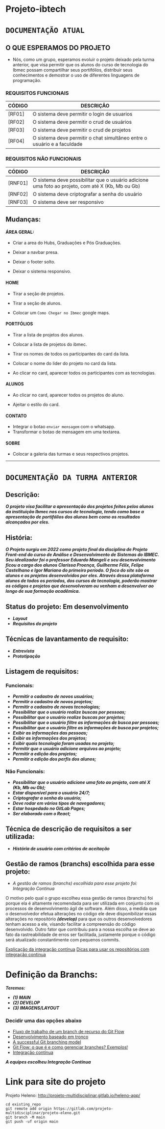 # Projeto-ibtech

# `DOCUMENTAÇÃO ATUAL`

## O QUE ESPERAMOS DO PROJETO

- Nós, como um grupo, esperamos evoluir o projeto deixado pela turma anterior, que visa permitir que os alunos do curso de tecnologia do Ibmec possam compartilhar seus portifólios, distribuir seus conhecimentos e demostrar o uso de diferentes linguagens de programação.

### REQUISITOS FUNCIONAIS

| CÓDIGO      | DESCRIÇÃO |
| ----------- | ----------- |
| [RF01]     | O sistema deve permitir o login de usuarios     |
| [RF02]   | O sistema deve permitir o crud de usuários      |
| [RF03] | O sistema deve permitir o crud de projetos |
| [RF04] | O sistema deve permitir o chat simultâneo entre o usuário e a faculdade |

### REQUISITOS NÃO FUNCIONAIS

| CÓDIGO      | DESCRIÇÃO |
| ----------- | ----------- |
| [RNF01]      | O sistema deve possibilitar que o usuário adicione uma foto ao projeto, com até X (Kb, Mb ou Gb)      |
| [RNF02]   | O sistema deve criptografar a senha do usuário        |
| [RNF03]   | O sistema deve ser responsivo        |


## Mudanças:

#### ÁREA GERAL:
- Criar a area do Hubs, Graduações e Pós Graduações.

- Deixar a navbar presa.

- Deixar o footer solto.

- Deixar o sistema responsivo.

#### HOME

- Tirar a seção de projetos.

- Tirar a seção de alunos.

- Colocar um `Como Chegar no Ibmec` google maps.

#### PORTFÓLIOS

- Tirar a lista de projetos dos alunos.

- Colocar a lista de projetos do ibmec.

- Tirar os nomes de todos os participantes do card da lista.

- Colocar o nome do lider do projeto no card da lista.

- Ao clicar no card, aparecer todos os participantes com as tecnologias.

#### ALUNOS

- Ao clicar no card, aparecer todos os projetos do aluno.

- Ajeitar o estilo do card.

#### CONTATO

- Integrar o botao `enviar mensagem` com o whatsapp.
- Transformar o botao de mensagem em uma textarea.

#### SOBRE 

- Colocar a galeria das turmas e seus respectivos projetos.


<hr>

# `DOCUMENTAÇÃO DA TURMA ANTERIOR`


## Descrição:

***O projeto visa facilitar a apresentação dos projetos feitos pelos alunos da instituição Ibmec nos cursos de tecnologia, tendo como base a apresentação de portifólios dos alunos bem como os resultados alcançados por eles.***

## História:

***O Projeto surgiu em 2022 como projeto final da disciplina de Projeto Front-end do curso de Análise e Desenvolvimento de Sistemas do IBMEC. Seu idealizador foi o professor Eduardo Mangeli e seu desenvolvimento ficou a cargo dos alunos Clarissa Proença, Guilherme Félix, Felipe Castelhano e Igor Mariano do primeiro período. O foco do site são os alunos e os projetos desenvolvidos por eles. Através dessa plataforma alunos de todos os períodos, dos cursos de tecnologia, poderão mostrar os códigos e projetos que desenvolveram ou venham a desenvolver ao longo de sua formação acadêmica.***

## Status do projeto: Em desenvolvimento

* ***Layout***
* ***Requisitos do projeto***


## Técnicas de lavantamento de requisito:

* ***Entrevista***
* ***Prototipação***

## Listagem de requisitos:

### Funcionais:

* ***Permitir o cadastro de novos usuários;***
* ***Permitir o cadastro de novos projetos;***
* ***Permitir o cadastro de novas tecnologias;***
* ***Possibilitar que o usuário realize buscas por pessoas;***
* ***Possibilitar que o usuário realize buscas por projetos;***
* ***Possibilitar que o usuário filtre as informações de busca por pessoas;***
* ***Possibilitar que o usuário filtre as informações de busca por projetos;***
* ***Exibir as informações das pessoas;***
* ***Exibir as informações dos projetos;***
* ***Exibir quais tecnologia foram usadas no projeto;***
* ***Permitir que o usuário adicione arquivos ao projeto;***
* ***Permitir a edição dos projetos;***
* ***Permitir a edição dos perfis dos alunos;***

### Não Funcionais:

* ***Possibilitar que o usuário adicione uma foto ao projeto, com até X (Kb, Mb ou Gb);***
* ***Estar disponível para o usuário 24/7;***
* ***Criptografar a senha do usuário;***
* ***Deve rodar em vários tipos de navegadores;***
* ***Estar hospedado no GitLab Pages;***
* ***Ser elaborado com o React;***

## Técnica de descrição de requisitos a ser utilizada:

*  ***História de usuário com critérios de aceitação***

## Gestão de ramos (branchs) escolhida para esse projeto:

* *A gestão de ramos (branchs) escolhida para esse projeto foi: Integração Contínua* 

O motivo pelo qual o grupo escolheu essa gestão de ramos (branchs) foi porque ela é altamente recomendada para ser utilizada em conjunto com os processos de desenvolvimento ágil de software. Além disso, a medida que o desenvolvedor efetua alterações no código ele deve disponibilizar essas alterações no repositório ***(develop)*** para que os outros desenvolvedores tenham acesso a ele, visando facilitar a compreensão do código desenvolvido. Outro fator que contribuiu para a nossa escolha se deve ao fato da rastreabilidade de erros ser facilitada, justamente porque o código será atualizado constantimente com pequenos commits.

[Explicação da integração contínua](https://aws.amazon.com/pt/devops/continuous-integration/#:~:text=Explica%C3%A7%C3%A3o%20da%20integra%C3%A7%C3%A3o%20cont%C3%ADnua&text=Os%20principais%20objetivos%20da%20integra%C3%A7%C3%A3o,lan%C3%A7ar%20novas%20atualiza%C3%A7%C3%B5es%20de%20software.)
[Dicas para usar os repositórios com integração contínua ](https://www.atlassian.com/br/continuous-delivery/continuous-integration/ci-friendly-git-repos)


# Definição da Branchs:

***Teremos:***

* ***(1) MAIN***
* ***(2) DEVELOP***
* ***(3) IMAGENS/LAYOUT***

### Decidir uma das opções abaixo 
* [Fluxo de trabalho de um branch de recurso do Git Flow](https://www.atlassian.com/br/git/tutorials/comparing-workflows/gitflow-workflow) 
* [Desenvolvimento baseado em tronco](https://www.atlassian.com/br/continuous-delivery/continuous-integration/trunk-based-development)
* [A successful Git branching model](https://nvie.com/posts/a-successful-git-branching-model/)
* [Git Flow: o que é e como gerenciar branches? Exemplos!](https://blog.betrybe.com/git/git-flow/)
* [Integração contínua](https://www.atlassian.com/br/continuous-delivery/continuous-integration)

***A equipes escolheu  Integração Contínua***

# Link para site do projeto
Projeto Heleno: http://projeto-multidisciplinar.gitlab.io/heleno-app/

```
cd existing_repo
git remote add origin https://gitlab.com/projeto-multidisciplinar/projeto-eleno.git
git branch -M main
git push -uf origin main
```
